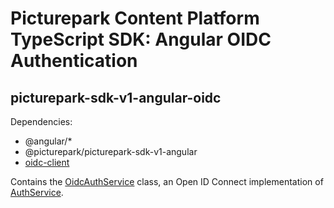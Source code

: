 # Picturepark Content Platform TypeScript SDK: Angular OIDC Authentication

## picturepark-sdk-v1-angular-oidc

Dependencies: 

- @angular/*
- @picturepark/picturepark-sdk-v1-angular
- [oidc-client](https://www.npmjs.com/package/oidc-client)

Contains the [OidcAuthService](OidcAuthService.md) class, an Open ID Connect implementation of [AuthService](../picturepark-sdk-v1-angular/AuthService.md).

